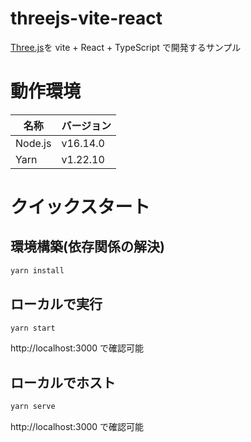 # threejs-vite-react

[Three.js](https://threejs.org/)を vite + React + TypeScript で開発するサンプル

# 動作環境

| 名称    | バージョン |
| ------- | ---------- |
| Node.js | v16.14.0   |
| Yarn    | v1.22.10   |

# クイックスタート

## 環境構築(依存関係の解決)

```bash
yarn install
```

## ローカルで実行

```bash
yarn start
```

http://localhost:3000 で確認可能

## ローカルでホスト

```bash
yarn serve
```

http://localhost:3000 で確認可能

